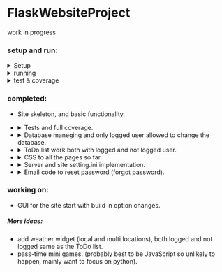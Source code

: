 # FlaskWebsiteProject
work in progress
### setup and run:
<details>
  <summary>Setup</summary>
  This guide is based on windows console.  
  
  set up the environment:  
  ```
  py -m venv venv
  ```
  starting the environment:  
  ```
  venv\Scripts\activate
  ```
  install the needed libraries:
  ```
  pip install .
  ```
  to fully use and see the project tests and coverage:
  ```
  pip install .[test]
  ```  
  
</details>

<details>
  <summary>running</summary>
  
  run the flask server using:
  ```
  py web_launch.py
  ```
  
</details>

<details>
  <summary>test & coverage</summary>
  
  to run basic pytest:
  ```
  pytest
  ```
  ---
  to use coverage run:
  ```
  coverage run -m pytest
  ```
  when the test above is done:
  ```
  coverage html
  ```
  this will create a new folder 'htmlcov' in the project dic, in 'htmlcov' open index.html to see full data of the coverage.
</details>

### completed:
* Site skeleton, and basic functionality. 
  
* <details>
    <summary>Tests and full coverage.</summary>

    Pytest to all the function and pages so far and getting 100% coverage(all the script is being tested).
    Every new function will be added to the tests when its added.
    
   </details>

* <details>
    <summary>Database maneging and only logged user allowed to change the database.</summary>
    
    Only when a user is lodged in, his data will be pulled from the database and only he can see and change his data. 
    
    Full user interaction:
    * register.
    * log in and out.
    * profile page with image upload, password change and account delete option.
    
    </details>
    
  
* <details>
    <summary>ToDo list work both with logged and not logged user.</summary>
    
    Todo List page automatically use the logged or not logged variation, with the logged in variation pull the user task from the database and shown to the user. All task can be set to "complete" and deleted at any time.  
    The logged in ToDo list use jQuery post to keep the page updated and not load again on every change made.

    </details>
    
* <details>
    <summary>CSS to all the pages so far.</summary>

    Basic CSS to the site to take it out of it's default html look. Must likely its final look as the CSS is not my main focus for now.  
    
   </details>

* <details>
    <summary>Server and site setting.ini implementation. </summary>
    
    Reading the setting from the ini file and set up the server launch accordingly. Includes debug mod, public or privet open site, email and email password and user "Remember me" time when login in.  
    When there is no setting.ini at server launch create new file and use default setting. 
    
    </details>
    
* <details> 
    <summary>Email code to reset password (forgot password).</summary>

    When there is email and password in the setting.ini auto enable the reset password function. "Forgot password" link automatically added to the login page. Using the given mail and password send the registered E-mail its rest code and link to continue the reset process.  
    The user link and code is random, personal and time limited.  
    
   </details>
   
### working on:
* GUI for the site start with build in option changes.

##### More ideas:
* add weather widget (local and multi locations), both logged and not logged same as the ToDo list.
* pass-time mini games. (probably best to be JavaScript so unlikely to happen, mainly want to focus on python).
